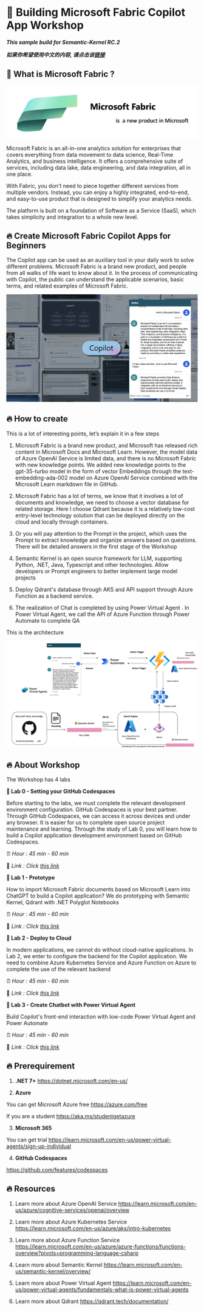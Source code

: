 # **🫵 Building Microsoft Fabric Copilot App Workshop**

***This sample build for Semantic-Kernel RC.2***

***如果你希望使用中文的内容, 请点击该[链接](./README-ZH-CN.md)***

## **📡 What is Microsoft Fabric ?**

![Microsoft Fabric](./imgs/intro/fabric.png)

Microsoft Fabric is an all-in-one analytics solution for enterprises that covers everything from data movement to data science, Real-Time Analytics, and business intelligence. It offers a comprehensive suite of services, including data lake, data engineering, and data integration, all in one place.

With Fabric, you don't need to piece together different services from multiple vendors. Instead, you can enjoy a highly integrated, end-to-end, and easy-to-use product that is designed to simplify your analytics needs.

The platform is built on a foundation of Software as a Service (SaaS), which takes simplicity and integration to a whole new level.


## **🔥 Create Microsoft Fabric Copilot Apps for Beginners**

The Copilot app can be used as an auxiliary tool in your daily work to solve different problems. Microsoft Fabric is a brand new product, and people from all walks of life want to know about it. In the process of communicating with Copilot, the public can understand the applicable scenarios, basic terms, and related examples of Microsoft Fabric.

![copilot](./imgs/intro/copilot.png)


## **🔥 How to create**

This is a lot of interesting points, let’s explain it in a few steps

1. Microsoft Fabric is a brand new product, and Microsoft has released rich content in Microsoft Docs and Microsoft Learn. However, the model data of Azure OpenAI Service is limited data, and there is no Microsoft Fabric with new knowledge points. We added new knowledge points to the gpt-35-turbo model in the form of vector Embeddings through the text-embedding-ada-002 model on Azure OpenAI Service combined with the Microsoft Learn markdown file in GitHub.

2. Microsoft Fabric has a lot of terms, we know that it involves a lot of documents and knowledge, we need to choose a vector database for related storage. Here I choose Qdrant because it is a relatively low-cost entry-level technology solution that can be deployed directly on the cloud and locally through containers.

3. Or you will pay attention to the Prompt in the project, which uses the Prompt to extract knowledge and organize answers based on questions. There will be detailed answers in the first stage of the Workshop

4. Semantic Kernel is an open source framework for LLM, supporting Python, .NET, Java, Typescript and other technologies. Allow developers or Prompt engineers to better implement large model projects

5. Deploy Qdrant's database through AKS and API support through Azure Function as a backend service.

6. The realization of Chat is completed by using Power Virtual Agent . In Power Virtual Agent, we call the API of Azure Function through Power Automate to complete QA

This is the architecture

![statck](./imgs/intro/stack.png)



## **🔥 About Workshop**


The Workshop has 4 labs


**🧪 Lab 0 - Setting your GitHub Codespaces** 

Before starting to the labs, we must complete the relevant development environment configuration. GitHub Codespaces is your best partner. Through GitHub Codespaces, we can access it across devices and under any browser. It is easier for us to complete open source project maintenance and learning. Through the study of Lab 0, you will learn how to build a Copilot application development environment based on GitHub Codespaces.

⏰ *Hour : 45 min - 60 min*

🔗 *Link : Click [this link](./labs/en/lab0/README.md)*


**🧪 Lab 1 - Prototype** 

How to import Microsoft Fabric documents based on Microsoft Learn into ChatGPT to build a Copilot application? We do prototyping with Semantic Kernel, Qdrant with .NET Polyglot Notebooks


⏰ *Hour :  45 min - 60 min*

🔗 *Link :</u> Click [this link](./labs/en/lab1/README.md)*


**🧪 Lab 2 - Deploy to Cloud**

In modern applications, we cannot do without cloud-native applications. In Lab 2, we enter to configure the backend for the Copilot application. We need to combine Azure Kubernetes Service and Azure Function on Azure to complete the use of the relevant backend


⏰ *Hour :  45 min - 60 min*

🔗 *Link :</u> Click [this link](./labs/en/lab2/README.md)*



**🧪 Lab 3 - Create Chatbot with Power Virtual Agent**

Build Copilot's front-end interaction with low-code Power Virtual Agent and Power Automate


⏰ *Hour :  45 min - 60 min*

🔗 *Link :</u> Click [this link](./labs/en/lab3/README.md)*


## **🔥 Prerequirement**

1. **.NET 7+** https://dotnet.microsoft.com/en-us/
   
2. **Azure** 

You can get Microsoft Azure free https://azure.com/free 

If you are a student https://aka.ms/studentgetazure 

3. **Microsoft 365**

You can get trial https://learn.microsoft.com/en-us/power-virtual-agents/sign-up-individual

4. **GitHub Codespaces**

https://github.com/features/codespaces

## **🔥 Resources**

1. Learn more about Azure OpenAI Service https://learn.microsoft.com/en-us/azure/cognitive-services/openai/overview

2. Learn more about Azure Kubernetes Service https://learn.microsoft.com/en-us/azure/aks/intro-kubernetes

3. Learn more about Azure Function Service https://learn.microsoft.com/en-us/azure/azure-functions/functions-overview?pivots=programming-language-csharp


4. Learn more about Semantic Kernel https://learn.microsoft.com/en-us/semantic-kernel/overview/

5. Learn more about Power Virtual Agent https://learn.microsoft.com/en-us/power-virtual-agents/fundamentals-what-is-power-virtual-agents

6. Learn more about Qdrant https://qdrant.tech/documentation/













